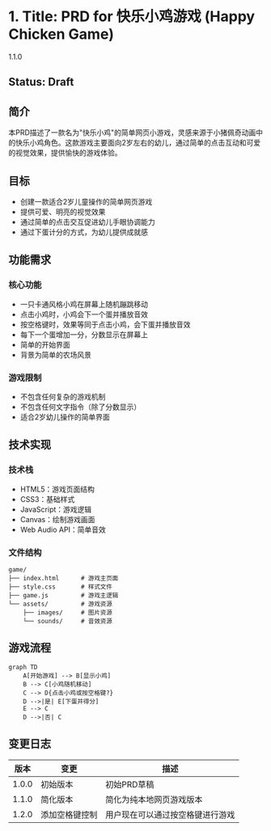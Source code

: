 # 1. Title: PRD for 快乐小鸡游戏 (Happy Chicken Game)

<version>1.1.0</version>

## Status: Draft

## 简介

本PRD描述了一款名为"快乐小鸡"的简单网页小游戏，灵感来源于小猪佩奇动画中的快乐小鸡角色。这款游戏主要面向2岁左右的幼儿，通过简单的点击互动和可爱的视觉效果，提供愉快的游戏体验。

## 目标

- 创建一款适合2岁儿童操作的简单网页游戏
- 提供可爱、明亮的视觉效果
- 通过简单的点击交互促进幼儿手眼协调能力
- 通过下蛋计分的方式，为幼儿提供成就感

## 功能需求

### 核心功能
- 一只卡通风格小鸡在屏幕上随机蹦跳移动
- 点击小鸡时，小鸡会下一个蛋并播放音效
- 按空格键时，效果等同于点击小鸡，会下蛋并播放音效
- 每下一个蛋增加一分，分数显示在屏幕上
- 简单的开始界面
- 背景为简单的农场风景

### 游戏限制
- 不包含任何复杂的游戏机制
- 不包含任何文字指令（除了分数显示）
- 适合2岁幼儿操作的简单界面

## 技术实现

### 技术栈
- HTML5：游戏页面结构
- CSS3：基础样式
- JavaScript：游戏逻辑
- Canvas：绘制游戏画面
- Web Audio API：简单音效

### 文件结构
```
game/
├── index.html      # 游戏主页面
├── style.css       # 样式文件
├── game.js         # 游戏主逻辑
└── assets/         # 游戏资源
    ├── images/     # 图片资源
    └── sounds/     # 音效资源
```

## 游戏流程

```mermaid
graph TD
    A[开始游戏] --> B[显示小鸡]
    B --> C[小鸡随机移动]
    C --> D{点击小鸡或按空格键?}
    D -->|是| E[下蛋并得分]
    E --> C
    D -->|否| C
```

## 变更日志

| 版本    | 变更                 | 描述                     |
|--------|---------------------|--------------------------|
| 1.0.0  | 初始版本            | 初始PRD草稿              |
| 1.1.0  | 简化版本            | 简化为纯本地网页游戏版本   |
| 1.2.0  | 添加空格键控制     | 用户现在可以通过按空格键进行游戏 | 